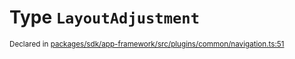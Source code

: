 # Type `LayoutAdjustment`
<sub>Declared in [packages/sdk/app-framework/src/plugins/common/navigation.ts:51](https://github.com/dxos/dxos/blob/5edae0c63/packages/sdk/app-framework/src/plugins/common/navigation.ts#L51)</sub>






